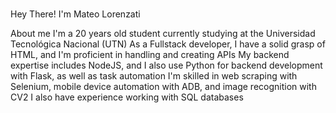 ### 
Hey There! I'm Mateo Lorenzati

About me
I'm a 20 years old student currently studying at the Universidad Tecnológica Nacional (UTN)
As a Fullstack developer, I have a solid grasp of HTML, and I'm proficient in handling and creating APIs
My backend expertise includes NodeJS, and I also use Python for backend development with Flask, as well as task automation
I'm skilled in web scraping with Selenium, mobile device automation with ADB, and image recognition with CV2
I also have experience working with SQL databases




<!--
**MateAlLor/MateAlLor** is a ✨ _special_ ✨ repository because its `README.md` (this file) appears on your GitHub profile.

Here are some ideas to get you started:

- 🔭 I’m currently working on ...
- 🌱 I’m currently learning ...
- 👯 I’m looking to collaborate on ...
- 🤔 I’m looking for help with ...
- 💬 Ask me about ...
- 📫 How to reach me: ...
- 😄 Pronouns: ...
- ⚡ Fun fact: ...
-->
